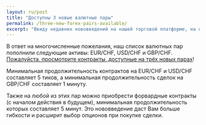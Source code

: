 ```yaml
---
layout: ru/post
title: "Доступны 3 новые валютные пары"
permalink: /three-new-forex-pairs-available/
excerpt: "Ввиду недавних нововведений на нашей торговой платформе, на отдельных рынках стали доступны контракты со спредами."  
---
```


В ответ на многочисленные пожелания, наш список валютных пар пополнили следующие активы: EUR/CHF, USD/CHF и GBP/CHF. [Пожалуйста, просмотрите контракты, доступные на трёх новых парах](ttps://www.binary.com/d/trade.cgi?market=forex&time=5m&form_name=risefall&expiry_type=duration&amount_type=payout&H=S0P&currency=USD&underlying_symbol=frxEURCHF&amount=100&date_start=now&type=CALL&L=S0P&l=RU&utm_source=blog&utm_medium=social&utm_campaign=whatsnew)!

Минимальная продолжительность контрактов на EUR/CHF и USD/CHF составляет 5 тиков, а минимальная продолжительность сделок на GBP/CHF составляет 1 минуту. 

Также на любой из этих пар можно приобрести форвардные контракты (с началом действия в будущем), минимальная продолжительность которых составляет 5 минут. Это нововведение даст Вам больше гибкости и расширит выбор опционов при покупке сделки.



